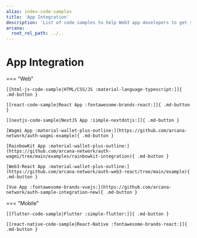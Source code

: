 ```yaml
---
alias: index-code-samples
title: 'App Integration'
description: 'List of code samples to help Web3 app developers to get started and integrate apps with the Arcana Auth SDK.'
arcana:
  root_rel_path: ../..
---
```


# App Integration

=== "Web"

    [[html-js-code-sample|HTML/CSS/JS :material-language-typescript:]]{ .md-button }

    [[react-code-sample|React App :fontawesome-brands-react:]]{ .md-button }

    [[nextjs-code-sample|NextJS App :simple-nextdotjs:]]{ .md-button }

    [Wagmi App :material-wallet-plus-outline:](https://github.com/arcana-network/auth-wagmi-example){ .md-button }

    [RainbowKit App :material-wallet-plus-outline:](https://github.com/arcana-network/auth-wagmi/tree/main/examples/rainbowkit-integration){ .md-button }

    [Web3-React App :material-wallet-plus-outline:](https://github.com/arcana-network/auth-web3-react/tree/main/example){ .md-button }

    [Vue App :fontawesome-brands-vuejs:](https://github.com/arcana-network/auth-sample-integration-new){ .md-button }

=== "Mobile"

    [[flutter-code-sample|Flutter :simple-flutter:]]{ .md-button }

    [[react-native-code-sample|React-Native :fontawesome-brands-react:]]{ .md-button }

<!---

=== "Gaming"

    TBD Mobile stuff

=== "Whitelabeled Auth"

    TBD Mobile stuff
--->